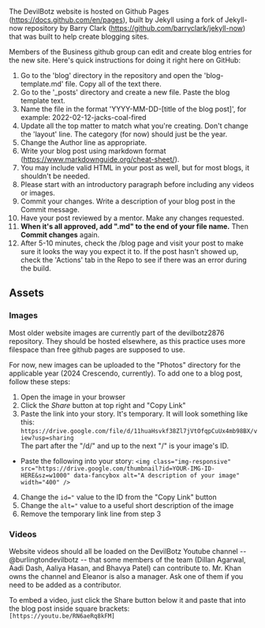 The DevilBotz website is hosted on Github Pages (https://docs.github.com/en/pages), built by Jekyll using a fork of Jekyll-now repository by Barry Clark (https://github.com/barryclark/jekyll-now) that was built to help create blogging sites.

Members of the Business github group can edit and create blog entries for the new site. Here's quick instructions for doing it right here on GitHub:

1. Go to the 'blog' directory in the repository and open the 'blog-template.md' file. Copy all of the text there.
2. Go to the '_posts' directory and create a new file. Paste the blog template text.
3. Name the file in the format 'YYYY-MM-DD-[title of the blog post]', for example: 2022-02-12-jacks-coal-fired
4. Update all the top matter to match what you're creating. Don't change the 'layout' line. The category (for now) should just be the year. 
5. Change the Author line as appropriate.
6. Write your blog post using markdown format (https://www.markdownguide.org/cheat-sheet/).
7. You may include valid HTML in your post as well, but for most blogs, it shouldn't be needed.
8. Please start with an introductory paragraph before including any videos or images.
9. Commit your changes. Write a description of your blog post in the Commit message.
10. Have your post reviewed by a mentor. Make any changes requested.
11. **When it's all approved, add ".md" to the end of your file name.** Then **Commit changes** again.
10. After 5-10 minutes, check the /blog page and visit your post to make sure it looks the way you expect it to. If the post hasn't showed up, check the 'Actions' tab in the Repo to see if there was an error during the build.

## Assets
### Images
Most older website images are currently part of the devilbotz2876 repository. They should be hosted elsewhere, as this practice uses more filespace than free github pages are supposed to use.

For now, new images can be uploaded to the "Photos" directory for the applicable year (2024 Crescendo, currently). To add one to a blog post, follow these steps:
1. Open the image in your browser
2. Click the _Share_ button at top right and "Copy Link"
3. Paste the link into your story. It's temporary. It will look something like this:<br />```https://drive.google.com/file/d/11huaHsvkf38Zl7jVtOfqpCuUx4mb98BX/view?usp=sharing```<br />The part after the "/d/" and up to the next "/" is your image's ID.
- Paste the following into your story:
```<img class="img-responsive" src="https://drive.google.com/thumbnail?id=YOUR-IMG-ID-HERE&sz=w1000" data-fancybox alt="A description of your image" width="400" />```
4. Change the `id="` value to the ID from the "Copy Link" button
5. Change the `alt="` value to a useful short description of the image
6. Remove the temporary link line from step 3

### Videos
Website videos should all be loaded on the DevilBotz Youtube channel -- @burlingtondevilbotz -- that some members of the team (Dillan Agarwal, Aadi Dash, Aaliya Hasan, and Bhavya Patel) can contribute to. Mr. Khan owns the channel and Eleanor is also a manager. Ask one of them if you need to be added as a contributor.

To embed a video, just click the Share button below it and paste that into the blog post inside square brackets:<br />`[https://youtu.be/RN6aeRq8kFM]`
